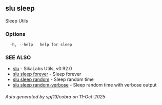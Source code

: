## slu sleep

Sleep Utils

### Options

```
  -h, --help   help for sleep
```

### SEE ALSO

* [slu](slu.md)	 - SikaLabs Utils, v0.92.0
* [slu sleep forever](slu_sleep_forever.md)	 - Sleep forever
* [slu sleep random](slu_sleep_random.md)	 - Sleep random time
* [slu sleep random-verbose](slu_sleep_random-verbose.md)	 - Sleep random time with verbose output

###### Auto generated by spf13/cobra on 11-Oct-2025
